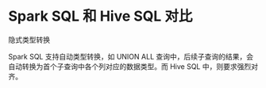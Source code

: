 # Spark SQL 和 Hive SQL 对比

隐式类型转换

Spark SQL 支持自动类型转换，如 UNION ALL 查询中，后续子查询的结果，会自动转换为首个子查询中各个列对应的数据类型。而 Hive SQL 中，则要求强烈对齐。